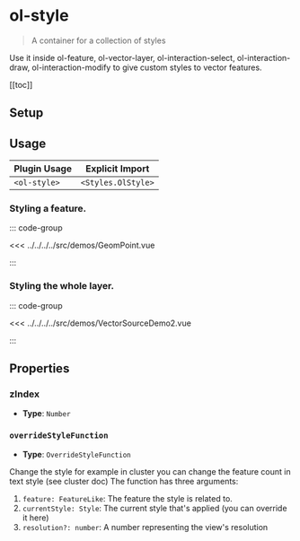 # ol-style

> A container for a collection of styles

Use it inside ol-feature, ol-vector-layer, ol-interaction-select, ol-interaction-draw, ol-interaction-modify to give custom styles to vector features.

[[toc]]

## Setup

<!--@include: ../../styles.plugin.md-->

## Usage

| Plugin Usage |  Explicit Import   |
| ------------ | :----------------: |
| `<ol-style>` | `<Styles.OlStyle>` |

<script setup lang="ts">
import GeomPoint from "@demos/GeomPoint.vue"
import VectorSourceDemo2 from "@demos/VectorSourceDemo2.vue"
</script>

### Styling a feature.

<ClientOnly>
<GeomPoint/>
</ClientOnly>

::: code-group

<<< ../../../../src/demos/GeomPoint.vue

:::

### Styling the whole layer.

<ClientOnly>
<VectorSourceDemo2/>
</ClientOnly>

::: code-group

<<< ../../../../src/demos/VectorSourceDemo2.vue

:::

## Properties

### zIndex

- **Type**: `Number`

### `overrideStyleFunction`

- **Type**: `OverrideStyleFunction`

Change the style for example in cluster you can change the feature count in text style (see cluster doc)
The function has three arguments:

1. `feature: FeatureLike`: The feature the style is related to.
2. `currentStyle: Style`: The current style that's applied (you can override it here)
3. `resolution?: number`: A number representing the view's resolution
